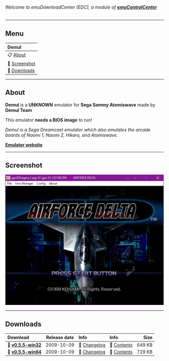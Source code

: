 ###### Welcome to emuDownloadCenter (EDC), a module of [**emuControlCenter**](https://github.com/PhoenixInteractiveNL/emuControlCenter/wiki/)
***
## Menu
| **Demul** |
|:---------|
| :clipboard: [About](#about) |
| :sunrise: [Screenshot](#screenshot) |
| :floppy_disk: [Downloads](#downloads) |
***
## About
**Demul** is a **UNKNOWN** emulator for **Sega Sammy Atomiswave** made by **Demul Team**

This emulator **needs a BIOS image** to run!

_Demul is a Sega Dreamcast emulator which also emulates the arcade boards of Naomi 1, Naomi 2, Hikaru, and Atomiswave._

[**Emulator website**](http://demul.emulation64.com)
***
## Screenshot
![](https://raw.githubusercontent.com/PhoenixInteractiveNL/edc-masterhook/master/downloadhooks/demul/demul_screen.jpg)
***
## Downloads
| Download | Release date  | Info       | Info       | Size       |
|:---------|:-------------:|:-----------|:-----------|-----------:|
| :floppy_disk: [**v0.5.5-win32**](https://github.com/PhoenixInteractiveNL/edc-repo0002/raw/master/demul/0.5.5-win32.7z) | 2009-10-09 | :page_facing_up: [Changelog](https://github.com/PhoenixInteractiveNL/edc-repo0002/blob/master/demul/0.5.5-win32_changelog.txt) | :mag_right: [Contents](https://github.com/PhoenixInteractiveNL/edc-repo0002/blob/master/demul/0.5.5-win32_contents.txt) | 649 KB |
| :floppy_disk: [**v0.5.5-win64**](https://github.com/PhoenixInteractiveNL/edc-repo0002/raw/master/demul/0.5.5-win64.7z) | 2009-10-09 | :page_facing_up: [Changelog](https://github.com/PhoenixInteractiveNL/edc-repo0002/blob/master/demul/0.5.5-win64_changelog.txt) | :mag_right: [Contents](https://github.com/PhoenixInteractiveNL/edc-repo0002/blob/master/demul/0.5.5-win64_contents.txt) | 729 KB |
